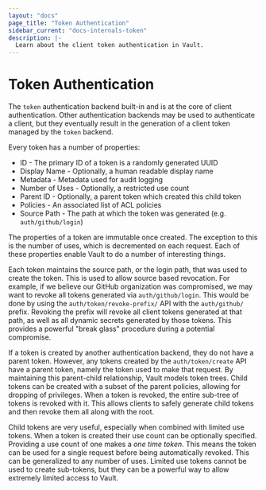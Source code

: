 ```yaml
---
layout: "docs"
page_title: "Token Authentication"
sidebar_current: "docs-internals-token"
description: |-
  Learn about the client token authentication in Vault.
---
```


# Token Authentication

The `token` authentication backend built-in and is at the core of
client authentication. Other authentication backends may be used to
authenticate a client, but they eventually result in the generation of a client
token managed by the `token` backend.

Every token has a number of properties:

* ID - The primary ID of a token is a randomly generated UUID
* Display Name - Optionally, a human readable display name
* Metadata - Metadata used for audit logging
* Number of Uses - Optionally, a restricted use count
* Parent ID - Optionally, a parent token which created this child token
* Policies - An associated list of ACL policies
* Source Path - The path at which the token was generated (e.g. `auth/github/login`)

The properties of a token are immutable once created. The exception to this
is the number of uses, which is decremented on each request. Each of these
properties enable Vault to do a number of interesting things.

Each token maintains the source path, or the login path, that was used
to create the token. This is used to allow source based revocation. For example,
if we believe our GitHub organization was compromised, we may want to revoke
all tokens generated via `auth/github/login`. This would be done by using the
`auth/token/revoke-prefix/` API with the `auth/github/` prefix. Revoking the
prefix will revoke all client tokens generated at that path, as well as all
dynamic secrets generated by those tokens. This provides a powerful "break glass"
procedure during a potential compromise.

If a token is created by another authentication backend, they do not have
a parent token. However, any tokens created by the `auth/token/create` API
have a parent token, namely the token used to make that request. By maintaining
this parent-child relationship, Vault models token trees. Child tokens can
be created with a subset of the parent policies, allowing for dropping of
privileges. When a token is revoked, the entire sub-tree of tokens is revoked
with it. This allows clients to safely generate child tokens and then revoke
them all along with the root.

Child tokens are very useful, especially when combined with limited use tokens.
When a token is created their use count can be optionally specified. Providing
a use count of one makes a _one time token_. This means the token can be used
for a single request before being automatically revoked. This can be generalized
to any number of uses. Limited use tokens cannot be used to create sub-tokens,
but they can be a powerful way to allow extremely limited access to Vault.
